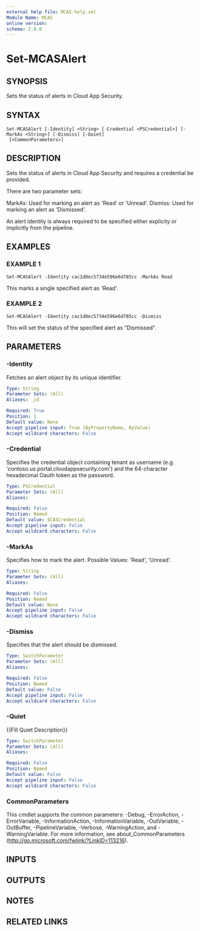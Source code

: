 ```yaml
---
external help file: MCAS-help.xml
Module Name: MCAS
online version:
schema: 2.0.0
---
```


# Set-MCASAlert

## SYNOPSIS
Sets the status of alerts in Cloud App Security.

## SYNTAX

```
Set-MCASAlert [-Identity] <String> [-Credential <PSCredential>] [-MarkAs <String>] [-Dismiss] [-Quiet]
 [<CommonParameters>]
```

## DESCRIPTION
Sets the status of alerts in Cloud App Security and requires a credential be provided.

There are two parameter sets:

MarkAs: Used for marking an alert as 'Read' or 'Unread'.
Dismiss: Used for marking an alert as 'Dismissed'.

An alert identity is always required to be specified either explicity or implicitly from the pipeline.

## EXAMPLES

### EXAMPLE 1
```
Set-MCASAlert -Identity cac1d0ec5734e596e6d785cc -MarkAs Read
```

This marks a single specified alert as 'Read'.

### EXAMPLE 2
```
Set-MCASAlert -Identity cac1d0ec5734e596e6d785cc -Dismiss
```

This will set the status of the specified alert as "Dismissed".

## PARAMETERS

### -Identity
Fetches an alert object by its unique identifier.

```yaml
Type: String
Parameter Sets: (All)
Aliases: _id

Required: True
Position: 1
Default value: None
Accept pipeline input: True (ByPropertyName, ByValue)
Accept wildcard characters: False
```

### -Credential
Specifies the credential object containing tenant as username (e.g.
'contoso.us.portal.cloudappsecurity.com') and the 64-character hexadecimal Oauth token as the password.

```yaml
Type: PSCredential
Parameter Sets: (All)
Aliases:

Required: False
Position: Named
Default value: $CASCredential
Accept pipeline input: False
Accept wildcard characters: False
```

### -MarkAs
Specifies how to mark the alert.
Possible Values: 'Read', 'Unread'.

```yaml
Type: String
Parameter Sets: (All)
Aliases:

Required: False
Position: Named
Default value: None
Accept pipeline input: False
Accept wildcard characters: False
```

### -Dismiss
Specifies that the alert should be dismissed.

```yaml
Type: SwitchParameter
Parameter Sets: (All)
Aliases:

Required: False
Position: Named
Default value: False
Accept pipeline input: False
Accept wildcard characters: False
```

### -Quiet
{{Fill Quiet Description}}

```yaml
Type: SwitchParameter
Parameter Sets: (All)
Aliases:

Required: False
Position: Named
Default value: False
Accept pipeline input: False
Accept wildcard characters: False
```

### CommonParameters
This cmdlet supports the common parameters: -Debug, -ErrorAction, -ErrorVariable, -InformationAction, -InformationVariable, -OutVariable, -OutBuffer, -PipelineVariable, -Verbose, -WarningAction, and -WarningVariable.
For more information, see about_CommonParameters (http://go.microsoft.com/fwlink/?LinkID=113216).

## INPUTS

## OUTPUTS

## NOTES

## RELATED LINKS
